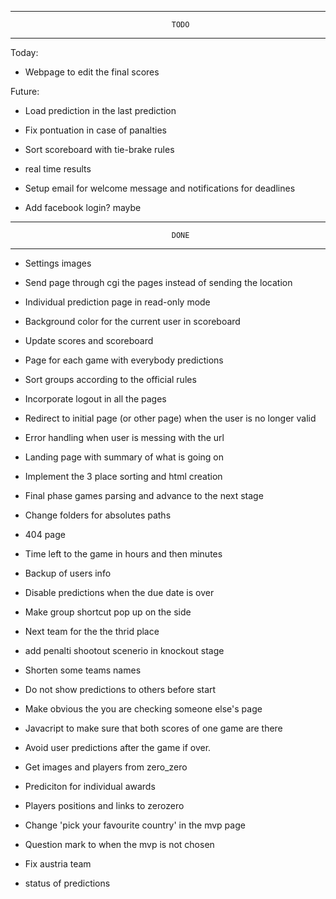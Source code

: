 -------------------------------------------------------------------------------
										TODO
-------------------------------------------------------------------------------

Today:

- Webpage to edit the final scores

Future:

- Load prediction in the last prediction

- Fix pontuation in case of panalties

- Sort scoreboard with tie-brake rules

- real time results

- Setup email for welcome message and notifications for deadlines

- Add facebook login? maybe




-------------------------------------------------------------------------------
										DONE
-------------------------------------------------------------------------------

- Settings images

- Send page through cgi the pages instead of sending the location

- Individual prediction page in read-only mode

- Background color for the current user in scoreboard

- Update scores and scoreboard 

- Page for each game with everybody predictions

- Sort groups according to the official rules

- Incorporate logout in all the pages

- Redirect to initial page (or other page) when the user is no longer valid

- Error handling when user is messing with the url

- Landing page with summary of what is going on

- Implement the 3 place sorting and html creation

- Final phase games parsing and advance to the next stage

- Change folders for absolutes paths

- 404 page

- Time left to the game in hours and then minutes

- Backup of users info

- Disable predictions when the due date is over

- Make group shortcut pop up on the side

- Next team for the the thrid place

- add penalti shootout scenerio in knockout stage

- Shorten some teams names

- Do not show predictions to others before start

- Make obvious the you are checking someone else's page

- Javacript to make sure that both scores of one game are there

- Avoid user predictions after the game if over.

- Get images and players from zero_zero

- Prediciton for individual awards

- Players positions and links to zerozero

- Change 'pick your favourite country' in the mvp page

- Question mark to when the mvp is not chosen

- Fix austria team

- status of predictions
